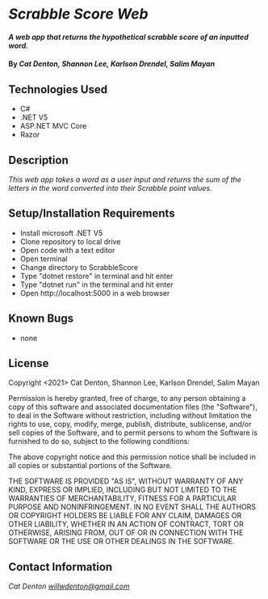 # _Scrabble Score Web_

#### _A web app that returns the hypothetical scrabble score of an inputted word._

#### By _**Cat Denton**, **Shannon Lee**, **Karlson Drendel**, **Salim Mayan**_

## Technologies Used

* C#
* .NET V5
* ASP.NET MVC Core
* Razor

## Description

_This web app takes a word as a user input and returns the sum of the letters in the word converted into their Scrabble point values._

## Setup/Installation Requirements

* Install microsoft .NET V5
* Clone repository to local drive
* Open code with a text editor
* Open terminal
* Change directory to ScrabbleScore
* Type "dotnet restore" in terminal and hit enter
* Type "dotnet run" in the terminal and hit enter
* Open http://localhost:5000 in a web browser

## Known Bugs

* none

## License

Copyright <2021> Cat Denton, Shannon Lee, Karlson Drendel, Salim Mayan

Permission is hereby granted, free of charge, to any person obtaining a copy of this software and associated documentation files (the "Software"), to deal in the Software without restriction, including without limitation the rights to use, copy, modify, merge, publish, distribute, sublicense, and/or sell copies of the Software, and to permit persons to whom the Software is furnished to do so, subject to the following conditions:

The above copyright notice and this permission notice shall be included in all copies or substantial portions of the Software.

THE SOFTWARE IS PROVIDED "AS IS", WITHOUT WARRANTY OF ANY KIND, EXPRESS OR IMPLIED, INCLUDING BUT NOT LIMITED TO THE WARRANTIES OF MERCHANTABILITY, FITNESS FOR A PARTICULAR PURPOSE AND NONINFRINGEMENT. IN NO EVENT SHALL THE AUTHORS OR COPYRIGHT HOLDERS BE LIABLE FOR ANY CLAIM, DAMAGES OR OTHER LIABILITY, WHETHER IN AN ACTION OF CONTRACT, TORT OR OTHERWISE, ARISING FROM, OUT OF OR IN CONNECTION WITH THE SOFTWARE OR THE USE OR OTHER DEALINGS IN THE SOFTWARE.



## Contact Information

_Cat Denton <willwdenton@gmail.com>_